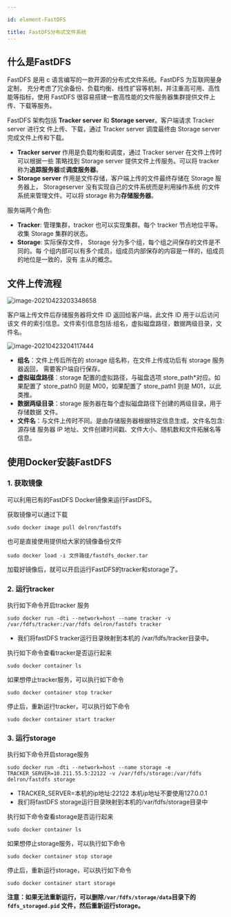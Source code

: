 ```yaml
---

id: element-FastDFS

title: FastDFS分布式文件系统
---
```


## 什么是FastDFS

FastDFS 是用 c 语言编写的一款开源的分布式文件系统。FastDFS 为互联网量身定制， 充分考虑了冗余备份、负载均衡、线性扩容等机制，并注重高可用、高性能等指标，使用 FastDFS 很容易搭建一套高性能的文件服务器集群提供文件上传、下载等服务。

FastDFS 架构包括 **Tracker server** 和 **Storage server**。客户端请求 Tracker server 进行文 件上传、下载，通过 Tracker server 调度最终由 Storage server 完成文件上传和下载。

- **Tracker server** 作用是负载均衡和调度，通过 Tracker server 在文件上传时可以根据一些 策略找到 Storage server 提供文件上传服务。可以将 tracker 称为**追踪服务器**或**调度服务器**。
- **Storage server** 作用是文件存储，客户端上传的文件最终存储在 Storage 服务器上， Storageserver 没有实现自己的文件系统而是利用操作系统 的文件系统来管理文件。可以将 storage 称为**存储服务器**。

服务端两个角色:

- **Tracker**: 管理集群，tracker 也可以实现集群。每个 tracker 节点地位平等。收集 Storage 集群的状态。
- **Storage**: 实际保存文件， Storage 分为多个组，每个组之间保存的文件是不同的。每 个组内部可以有多个成员，组成员内部保存的内容是一样的，组成员的地位是一致的，没有 主从的概念。

## 文件上传流程

![image-20210423203348658](https://gitee.com/JqM1n/biog-image/raw/master/20210423203348.png)

客户端上传文件后存储服务器将文件 ID 返回给客户端，此文件 ID 用于以后访问该文 件的索引信息。文件索引信息包括:组名，虚拟磁盘路径，数据两级目录，文件名。

![image-20210423204117444](https://gitee.com/JqM1n/biog-image/raw/master/20210423204117.png)

- **组名**：文件上传后所在的 storage 组名称，在文件上传成功后有 storage 服务器返回， 需要客户端自行保存。
- **虚拟磁盘路径**：storage 配置的虚拟路径，与磁盘选项 store_path*对应。如果配置了 store_path0 则是 M00，如果配置了 store_path1 则是 M01，以此类推。
- **数据两级目录**：storage 服务器在每个虚拟磁盘路径下创建的两级目录，用于存储数据 文件。
- **文件名**：与文件上传时不同。是由存储服务器根据特定信息生成，文件名包含:源存储 服务器 IP 地址、文件创建时间戳、文件大小、随机数和文件拓展名等信息。

## 使用Docker安装FastDFS

### 1. 获取镜像

可以利用已有的FastDFS Docker镜像来运行FastDFS。

获取镜像可以通过下载

```shell
sudo docker image pull delron/fastdfs
```

也可是直接使用提供给大家的镜像备份文件

```shell
sudo docker load -i 文件路径/fastdfs_docker.tar
```

加载好镜像后，就可以开启运行FastDFS的tracker和storage了。

### 2. 运行tracker

执行如下命令开启tracker 服务

```shell
sudo docker run -dti --network=host --name tracker -v /var/fdfs/tracker:/var/fdfs delron/fastdfs tracker
```

- 我们将fastDFS tracker运行目录映射到本机的 /var/fdfs/tracker目录中。

执行如下命令查看tracker是否运行起来

```shell
sudo docker container ls
```

如果想停止tracker服务，可以执行如下命令

```shell
sudo docker container stop tracker
```

停止后，重新运行tracker，可以执行如下命令

```shell
sudo docker container start tracker
```

### 3. 运行storage

执行如下命令开启storage服务

```shell
sudo docker run -dti --network=host --name storage -e TRACKER_SERVER=10.211.55.5:22122 -v /var/fdfs/storage:/var/fdfs delron/fastdfs storage
```

- TRACKER_SERVER=本机的ip地址:22122 本机ip地址不要使用127.0.0.1
- 我们将fastDFS storage运行目录映射到本机的/var/fdfs/storage目录中

执行如下命令查看storage是否运行起来

```shell
sudo docker container ls
```

如果想停止storage服务，可以执行如下命令

```shell
sudo docker container stop storage
```

停止后，重新运行storage，可以执行如下命令

```shell
sudo docker container start storage
```

**注意：如果无法重新运行，可以删除`/var/fdfs/storage/data`目录下的`fdfs_storaged.pid` 文件，然后重新运行storage。**